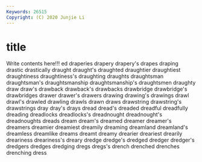 ```yaml
---
Keywords: 26515
Copyright: (C) 2020 Junjie Li
---
```


# title

Write contents here!!!
ed 
draperies
drapery 
drapery's 
drapes 
draping 
drastic 
drastically 
draught 
draught's 
draughted 
draughtier
draughtiest 
draughtiness 
draughtiness's 
draughting 
draughts 
draughtsman 
draughtsman's 
draughtsmanship 
draughtsmanship's 
draughtsmen
draughty 
draw 
draw's 
drawback 
drawback's 
drawbacks 
drawbridge 
drawbridge's 
drawbridges 
drawer
drawer's 
drawers 
drawing 
drawing's 
drawings 
drawl 
drawl's 
drawled 
drawling 
drawls
drawn 
draws 
drawstring 
drawstring's 
drawstrings 
dray 
dray's 
drays 
dread 
dread's
dreaded 
dreadful 
dreadfully 
dreading 
dreadlocks 
dreadlocks's 
dreadnought 
dreadnought's 
dreadnoughts 
dreads
dream 
dream's 
dreamed 
dreamer 
dreamer's 
dreamers 
dreamier 
dreamiest 
dreamily 
dreaming
dreamland 
dreamland's 
dreamless 
dreamlike 
dreams 
dreamt 
dreamy 
drearier 
dreariest 
drearily
dreariness 
dreariness's 
dreary 
dredge 
dredge's 
dredged 
dredger 
dredger's 
dredgers 
dredges
dredging 
dregs 
dregs's 
drench 
drenched 
drenches 
drenching 
dress 
